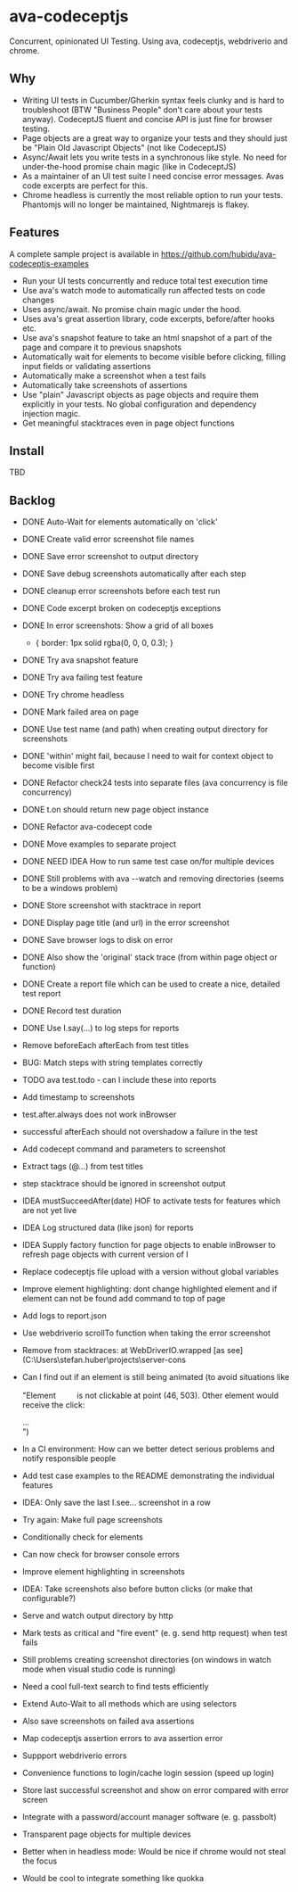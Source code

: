 ava-codeceptjs
==============

Concurrent, opinionated UI Testing. Using ava, codeceptjs, webdriverio and chrome. 

## Why

- Writing UI tests in Cucumber/Gherkin syntax feels clunky and is hard to troubleshoot (BTW "Business People" don't care about your tests anyway). CodeceptJS fluent and concise API is just fine for browser testing.
- Page objects are a great way to organize your tests and they should just be "Plain Old Javascript Objects" (not like CodeceptJS)
- Async/Await lets you write tests in a synchronous like style. No need for under-the-hood promise chain magic (like in CodeceptJS)
- As a maintainer of an UI test suite I need concise error messages. Avas code excerpts are perfect for this.
- Chrome headless is currently the most reliable option to run your tests. Phantomjs will no longer be maintained, Nightmarejs is flakey.

## Features

A complete sample project is available in https://github.com/hubidu/ava-codeceptjs-examples

- Run your UI tests concurrently and reduce total test execution time
- Use ava's watch mode to automatically run affected tests on code changes
- Uses async/await. No promise chain magic under the hood.
- Uses ava's great assertion library, code excerpts, before/after hooks etc.
- Use ava's snapshot feature to take an html snapshot of a part of the page and compare it to previous snapshots
- Automatically wait for elements to become visible before clicking, filling input fields or validating assertions
- Automatically make a screenshot when a test fails
- Automatically take screenshots of assertions
- Use "plain" Javascript objects as page objects and require them explicitly in your tests. No global configuration and dependency injection magic.
- Get meaningful stacktraces even in page object functions

## Install

TBD

## Backlog

- DONE Auto-Wait for elements automatically on 'click'
- DONE Create valid error screenshot file names
- DONE Save error screenshot to output directory
- DONE Save debug screenshots automatically after each step
- DONE cleanup error screenshots before each test run
- DONE Code excerpt broken on codeceptjs exceptions
- DONE In error screenshots: Show a grid of all boxes
    * { 
      border: 1px solid rgba(0, 0, 0, 0.3);
    }
- DONE Try ava snapshot feature
- DONE Try ava failing test feature
- DONE Try chrome headless
- DONE Mark failed area on page
- DONE Use test name (and path) when creating output directory for screenshots
- DONE 'within' might fail, because I need to wait for context object to become visible first
- DONE Refactor check24 tests into separate files (ava concurrency is file concurrency)
- DONE t.on should return new page object instance
- DONE Refactor ava-codecept code
- DONE Move examples to separate project
- DONE NEED IDEA How to run same test case on/for multiple devices
- DONE Still problems with ava --watch and removing directories (seems to be a windows problem)
- DONE Store screenshot with stacktrace in report
- DONE Display page title (and url) in the error screenshot
- DONE Save browser logs to disk on error
- DONE Also show the 'original' stack trace (from within page object or function)
- DONE Create a report file which can be used to create a nice, detailed test report
- DONE Record test duration

- DONE Use I.say(...) to log steps for reports
- Remove beforeEach afterEach from test titles
- BUG: Match steps with string templates correctly
- TODO ava test.todo - can I include these into reports
- Add timestamp to screenshots

- test.after.always does not work inBrowser
- successful afterEach should not overshadow a failure in the test
- Add codecept command and parameters to screenshot
- Extract tags (@...) from test titles
- step stacktrace should be ignored in screenshot output
- IDEA mustSucceedAfter(date) HOF to activate tests for features which are not yet live
- IDEA Log structured data (like json) for reports
- IDEA Supply factory function for page objects to enable inBrowser to refresh page objects with current version of I
- Replace codeceptjs file upload with a version without global variables
- Improve element highlighting: dont change highlighted element and if element can not be found add command to top of page
- Add logs to report.json
- Use webdriverio scrollTo function when taking the error screenshot
- Remove from stacktraces: at WebDriverIO.wrapped [as see] (C:\\Users\\stefan.huber\\projects\\server-cons
- Can I find out if an element is still being animated (to avoid situations like "Element <svg width="30" height="30">...</svg> is not clickable at point (46, 503). Other element would receive the click: <div class="OnboardingBanner">...</div>")
- In a CI environment: How can we better detect serious problems and notify responsible people
- Add test case examples to the README demonstrating the individual features
- IDEA: Only save the last I.see... screenshot in a row
- Try again: Make full page screenshots
- Conditionally check for elements
- Can now check for browser console errors
- Improve element highlighting in screenshots
- IDEA: Take screenshots also before button clicks (or make that configurable?)
- Serve and watch output directory by http
- Mark tests as critical and "fire event" (e. g. send http request) when test fails
- Still problems creating screenshot directories (on windows in watch mode when visual studio code is running)
- Need a cool full-text search to find tests efficiently
- Extend Auto-Wait to all methods which are using selectors
- Also save screenshots on failed ava assertions
- Map codeceptjs assertion errors to ava assertion error
- Suppport webdriverio errors
- Convenience functions to login/cache login session (speed up login)
- Store last successful screenshot and show on error compared with error screen
- Integrate with a password/account manager software (e. g. passbolt)
- Transparent page objects for multiple devices
- Better when in headless mode: Would be nice if chrome would not steal the focus
- Would be cool to integrate something like quokka